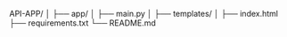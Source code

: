 API-APP/
│
├── app/
│   ├── main.py
│   ├── templates/
│      ├── index.html
├── requirements.txt
└── README.md
